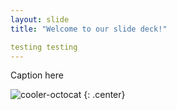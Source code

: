 ```yaml
---
layout: slide
title: "Welcome to our slide deck!"

testing testing 
---
```


Caption here

![cooler-octocat](https://octodex.github.com/images/twenty-percent-cooler-octocat.png)
{: .center}
